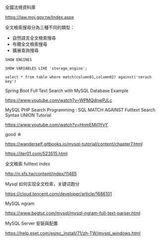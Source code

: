 



全國法規資料庫

https://law.moj.gov.tw/Index.aspx





全文檢索搜尋分為三種不同的類型：

- 自然語言全文檢索搜尋
- 布爾全文檢索搜尋
- 擴展查詢搜尋





```mysql
SHOW ENGINES
```

```mysql
SHOW VARIABLES LIKE 'storage_engine';
```



```mysql
select * from table where match(column01,column02) against('serach key')
```





Spring Boot Full Text Search with MySQL Database Example

https://www.youtube.com/watch?v=WPMQdnwPJLc



MySQL PHP Search Programming : SQL MATCH AGAINST Fulltext Search Syntax UNION Tutorial

https://www.youtube.com/watch?v=HnmEMiI1YvY



good ☆

https://wanderself.gitbooks.io/mysql-tutorial/content/chapter7.html



https://iter01.com/523515.html



全文檢索 fulltext index

http://n.sfs.tw/content/index/11465



Mysql 如何实现全文检索，关键词跑分

https://cloud.tencent.com/developer/article/1686101



MySQL ngram

https://www.begtut.com/mysql/mysql-ngram-full-text-parser.html



MySQL Server 安裝與配置

https://help.eset.com/esmc_install/71/zh-TW/mysql_windows.html